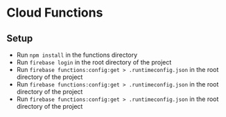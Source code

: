 # Cloud Functions
## Setup
- Run `npm install` in the functions directory
- Run `firebase login` in the root directory of the project
- Run `firebase functions:config:get > .runtimeconfig.json` in the root directory of the project
- Run `firebase functions:config:get > .runtimeconfig.json` in the root directory of the project
- Run `firebase functions:config:get > .runtimeconfig.json` in the root directory of the project